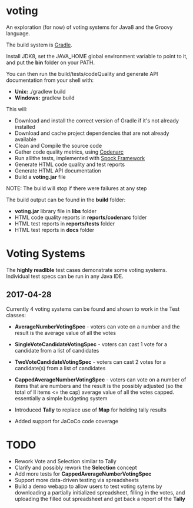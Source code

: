 # voting
An exploration (for now) of voting systems for Java8 and the Groovy language.


The build system is [Gradle](https://gradle.org/).

Install JDK8, set the JAVA_HOME global environment variable to point to it, and put the **bin** folder on your PATH.

You can then run the build/tests/codeQuality and generate API documentation from your shell with:
* **Unix:** ./gradlew build
* **Windows:** gradlew build

This will:
* Download and install the correct version of Gradle if it's not already installed
* Download and cache project dependencies that are not already available
* Clean and Compile the source code
* Gather code quality metrics, using [Codenarc](http://codenarc.sourceforge.net/)
* Run alllthe tests, implemented with [Spock Framework](http://spockframework.org/)
* Generate HTML code quality and test reports
* Generate HTML API documentation
* Build a **voting.jar** file

NOTE: The build will stop if there were failures at any step

The build output can be found in the **build** folder:
* **voting.jar** library file in **libs** folder
* HTML code quality reports in **reports/codenarc** folder
* HTML test reports in **reports/tests** folder
* HTML test reports in **docs** folder



# Voting Systems
The **highly readlble** test cases demonstrate some voting systems. Individual test specs can be run in any Java IDE.

## 2017-04-28 ##
Currently 4 voting systems can be found and shown to work in the Test classes:
* **AverageNumberVotingSpec** - voters can vote on a number and the result is the average value of all the votes
* **SingleVoteCandidateVotingSpec** - voters can cast 1 vote for a candidate from a list of candidates
* **TwoVoteCandidateVotingSpec** - voters can cast 2 votes for a candidate(s) from a list of candidates
* **CappedAverageNumberVotingSpec** - voters can vote on a number of items that are numbers and the result is the 
    possibly adjusted (so the total of ll items <= the cap) average value of all the votes capped. essentially a simple budgeting system  

* Introduced **Tally** to replace use of **Map** for holding tally results
* Added support for JaCoCo code coverage

# TODO
* Rework Vote and Selection similar to Tally
* Clarify and possibly rework the **Selection** concept
* Add more tests for **CappedAverageNumberVotingSpec**
* Support more data-driven testing via spreadsheets
* Build a demo webapp to allow users to test voting sytems by downloading a partially initialized spreadsheet, filling in the votes, and uploading the filled out spreadsheet and get back a report of the **Tally**



